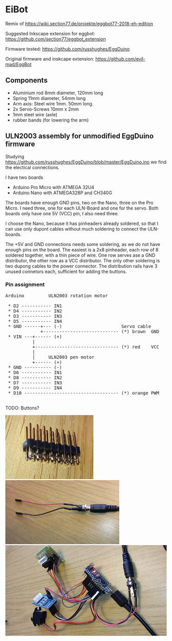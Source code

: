 # EiBot
Remix of https://wiki.section77.de/projekte/eggbot77-2018-eh-edition

Suggested Inkscape extension for eggbot: https://github.com/section77/eggbot_extension

Firmware tested: https://github.com/russhughes/EggDuino

Original firmware and inskcape extension: https://github.com/evil-mad/EggBot

## Components

 * Aluminium rod 8mm diameter, 120mm long
 * Spring 11mm diameter, 54mm long
 * Arm axis: Steel wire 1mm. 50mm long.
 * 2x Servo-Screws 10mm x 2mm
 * 1mm steel wire (axle)
 * rubber bands (for lowering the arm)

## ULN2003 assembly for unmodified EggDuino firmware

Studying https://github.com/russhughes/EggDuino/blob/master/EggDuino.ino
we find the electical connections.

I have two boards

* Arduino Pro Micro with ATMEGA 32U4
* Arduino Nano with ATMEGA328P and CH340G

The boards have enough GND pins, two on the Nano, three on the Pro Micro. 
I need three, one for each ULN-Board and one for the servo.
Both boards only have one 5V (VCC) pin, I also need three.

I choose the Nano, because it has pinheaders already soldered, 
so that I can use only dupont cables without much soldering to connect 
the ULN-boards. 

The +5V and GND connections needs some soldering, as we do not have enough 
pins on the board. The easiest is a 2x8 pinheader, each row of 8 soldered 
together, with a thin piece of wire. One row serves ase a GND distributor, the 
other row as a VCC distributor. 
The only other soldering is two dupong cables to the power connector.
The distribution rails have 3 unused connetors each, sufficient for 
adding the buttons.

### Pin assignment
                     
<pre>
Arduino         ULN2003 rotation motor

 * D2 ----------- IN1
 * D4 ----------- IN2
 * D3 ----------- IN3
 * D5 ----------- IN4
 * GND ------+--- (-)                      Servo cable
             +---------------------------- (*) brown  GND
 * VIN ---+------ (+)
          |
          +------------------------------- (*) red    VCC 
          |
          |     ULN2003 pen motor         
          +------ (+) 
 * GND ---------- (-)
 * D6 ----------- IN1
 * D8 ----------- IN2
 * D7 ----------- IN3
 * D9 ----------- IN4
 * D10 ----------------------------------- (*) orange PWM
 
</pre>

TODO: Buttons?

<img height=200 src="https://github.com/falafue/EiBot/raw/master/photos/20180402_154731.jpg"/>&nbsp;<img height=200 src="https://github.com/falafue/EiBot/raw/master/photos/20180402_160306.jpg"/></br>
<img src="https://github.com/falafue/EiBot/raw/master/photos/20180402_161511.jpg"/></br>
